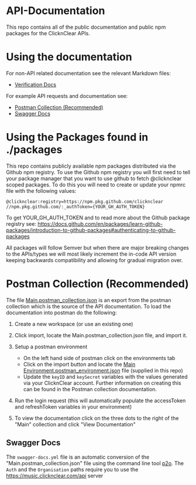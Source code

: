 # API-Documentation
This repo contains all of the public documentation and public npm packages for the ClicknClear APIs.

# Using the documentation
For non-API related documentation see the relevant Markdown files:
- [Verification Docs](<./docs/verification/Verification.md>)

For example API requests and documentation see:
- [Postman Collection (Recommended)](<./README.md#postman-collection-recommended>)
- [Swagger Docs](<./README.md#swagger-docs>)


# Using the Packages found in ./packages
This repo contains publicly available npm packages distributed via the Github npm registry.
To use the Github npm registry you will first need to tell your package manager that you want to use github to fetch @clicknclear scoped packages. To do this you will need to create or update your npmrc file with the following values:
```
@clicknclear:registry=https://npm.pkg.github.com/clicknclear
//npm.pkg.github.com/:_authToken={YOUR_GH_AUTH_TOKEN}
```


To get YOUR_GH_AUTH_TOKEN and to read more about the Github package registry see: https://docs.github.com/en/packages/learn-github-packages/introduction-to-github-packages#authenticating-to-github-packages

All packages will follow Semver but when there are major breaking changes to the APIs/types we will most likely increment the in-code API version keeping backwards compatibility and allowing for gradual migration over.

# Postman Collection (Recommended)
The file [Main.postman_collection.json](<./docs/apis/Main.postman_collection.json>) is an export from the postman collection which is the source of the API documentation.
To load the documentation into postman do the following:
1) Create a new workspace (or use an existing one)
2) Click import, locate the Main.postman_collection.json file, and import it.
3) Setup a postman environment
   - On the left hand side of postman click on the   environments tab
   - Click on the import button and locate the [Main Environment.postman_environment.json](<./docs/apis/Main Environment.postman_environment.json>) file (supplied in this repo)
   - Update the `keyID` and `keySecret` variables with the values generated via your ClicknClear account. Further information on creating this can be found in the Postman collection documentation.

4) Run the login request (this will automatically populate the accessToken and refreshToken variables in your environment)
5) To view the documentation click on the three dots to the right of the "Main" collection and click "View Documentation"

## Swagger Docs
The `swagger-docs.yml` file is an automatic conversion of the "Main.postman_collection.json" file using the command line tool [p2o](https://joolfe.github.io/postman-to-openapi/).
The `Auth` and the `Organisation` paths require you to use the https://music.clicknclear.com/api server
